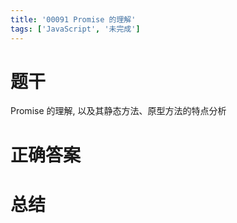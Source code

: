 ```yaml
---
title: '00091 Promise 的理解'
tags: ['JavaScript', '未完成']
---
```


# 题干

Promise 的理解, 以及其静态方法、原型方法的特点分析

# 正确答案



# 总结



<script>
  function func() {

  }
  
</script>
